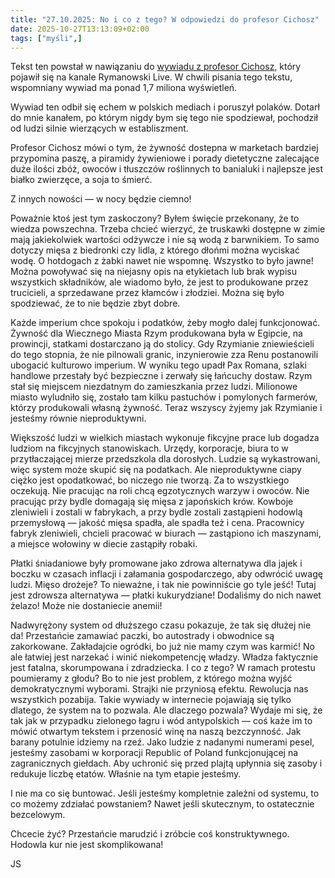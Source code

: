 ```yaml
---
title: "27.10.2025: No i co z tego? W odpowiedzi do profesor Cichosz"
date: 2025-10-27T13:13:09+02:00
tags: ["myśli",]
---
```


<article class="print-area">

Tekst ten powstał w nawiązaniu do [wywiadu z profesor Cichosz,](https://www.youtube.com/watch?v=ksWAT3uqlWA) który pojawił się na kanale Rymanowski Live. W chwili pisania tego tekstu, wspomniany wywiad ma ponad 1,7 miliona wyświetleń. 

Wywiad ten odbił się echem w polskich mediach i poruszył polaków. Dotarł do mnie kanałem, po którym nigdy bym się tego nie spodziewał, pochodził od ludzi silnie wierzących w establiszment. 

Profesor Cichosz mówi o tym, że żywność dostepna w marketach bardziej przypomina paszę, a piramidy żywieniowe i porady dietetyczne zalecające duże ilości zbóż, owoców i tłuszczów roślinnych to banialuki i najlepsze jest białko zwierzęce, a soja to śmierć.

Z innych nowości — w nocy będzie ciemno!

Poważnie ktoś jest tym zaskoczony? Byłem święcie przekonany, że to wiedza powszechna. Trzeba chcieć wierzyć, że truskawki dostępne w zimie mają jakiekolwiek wartości odżywcze i nie są wodą z barwnikiem. To samo dotyczy mięsa z biedronki czy lidla, z którego dłońmi można wyciskać wodę. O hotdogach z żabki nawet nie wspomnę. Wszystko to było jawne! Można powoływać się na niejasny opis na etykietach lub brak wypisu wszystkich składników, ale wiadomo było, że jest to produkowane przez trucicieli, a sprzedawane przez kłamców i złodziei. Można się było spodziewać, że to nie będzie zbyt dobre.

Każde imperium chce spokoju i podatków, żeby mogło dalej funkcjonować. Żywność dla Wiecznego Miasta Rzym produkowana była w Egipcie, na prowincji, statkami dostarczano ją do stolicy. Gdy Rzymianie zniewieścieli do tego stopnia, że nie pilnowali granic, inzynierowie zza Renu postanowili ubogacić kulturowo imperium. W wyniku tego upadł Pax Romana, szlaki handlowe przestały być bezpieczne i zerwały się łańcuchy dostaw. Rzym stał się miejscem niezdatnym do zamieszkania przez ludzi. Milionowe miasto wyludniło się, zostało tam kilku pastuchów i pomylonych farmerów, którzy produkowali własną żywność. Teraz wszyscy żyjemy jak Rzymianie i jesteśmy równie nieproduktywni.

Większość ludzi w wielkich miastach wykonuje fikcyjne prace lub dogadza ludziom na fikcyjnych stanowiskach. Urzędy, korporacje, biura to w przytłaczającej mierze przedszkola dla dorosłych. Ludzie są wykastrowani, więc system może skupić się na podatkach. Ale nieproduktywne ciapy ciężko jest opodatkować, bo niczego nie tworzą. Za to wszystkiego oczekują. Nie pracując na roli chcą egzotycznych warzyw i owoców. Nie pracując przy bydle domagają się mięsa z japońskich krów. Kowboje zleniwieli i zostali w fabrykach, a przy bydle zostali zastąpieni hodowlą przemysłową — jakość mięsa spadła, ale spadła też i cena. Pracownicy fabryk zleniwieli, chcieli pracować w biurach — zastąpiono ich maszynami, a miejsce wołowiny w diecie zastąpiły robaki.

Płatki śniadaniowe były promowane jako zdrowa alternatywa dla jajek i boczku w czasach inflacji i załamania gospodarczego, aby odwrócić uwagę ludzi. Mięso drożeje? To nieważne, i tak nie powinniście go tyle jeść! Tutaj jest zdrowsza alternatywa — płatki kukurydziane! Dodaliśmy do nich nawet żelazo! Może nie dostaniecie anemii! 

Nadwyrężony system od dłuższego czasu pokazuje, że tak się dłużej nie da! Przestańcie zamawiać paczki, bo autostrady i obwodnice są zakorkowane. Zakładajcie ogródki, bo już nie mamy czym was karmić! No ale łatwiej jest narzekać i winić niekompetencję władzy. Władza faktycznie jest fatalna, skorumpowana i zdradziecka. I co z tego? W ramach protestu poumieramy z głodu? Bo to nie jest problem, z którego można wyjść demokratycznymi wyborami. Strajki nie przyniosą efektu. Rewolucja nas wszystkich pozabija. Takie wywiady w internecie pojawiają się tylko dlatego, że system na to pozwala. Ale dlaczego pozwala? Wydaje mi się, że tak jak w przypadku zielonego łagru i wód antypolskich — coś każe im to mówić otwartym tekstem i przenosić winę na naszą bezczynność. Jak barany potulnie idziemy na rzeź. Jako ludzie z nadanymi numerami pesel, jesteśmy zasobami w korporacji Republic of Poland funkcjonującej na zagranicznych giełdach. Aby uchronić się przed plajtą upłynnia się zasoby i redukuje liczbę etatów. Właśnie na tym etapie jesteśmy.

I nie ma co się buntować. Jeśli jesteśmy kompletnie zależni od systemu, to co możemy zdziałać powstaniem? Nawet jeśli skutecznym, to ostatecznie bezcelowym.

Chcecie żyć? Przestańcie marudzić i zróbcie coś konstruktywnego. Hodowla kur nie jest skomplikowana!

JS

</article>


</div>